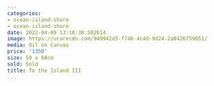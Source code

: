 ```yaml
---
categories:
- ocean-island-shore
- ocean-island-shore
date: 2022-04-09 13:18:38.502614
image: https://ucarecdn.com/949942d3-f746-4c4d-9d24-2a0426759051/
media: Oil on Canvas
price: '1350'
size: 50 x 60cm
sold: Sold
title: To the Island III
...
```

